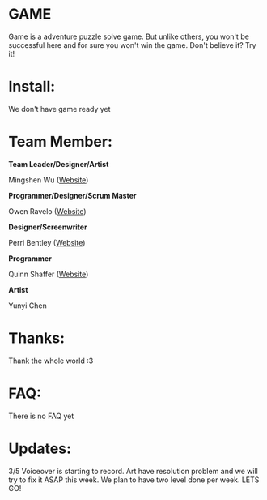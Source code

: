 # GAME
Game is a adventure puzzle solve game. But unlike others, you won't be successful here and for sure you won't win the game.
Don't believe it? Try it!



# Install:
We don't have game ready yet



# Team Member:
**Team Leader/Designer/Artist**

Mingshen Wu ([Website](https://mingshenwu.myportfolio.com/))


**Programmer/Designer/Scrum Master**

Owen Ravelo ([Website](https://simmgames.com))


**Designer/Screenwriter**

Perri Bentley ([Website](https://perribentley.myportfolio.com/))


**Programmer**

Quinn Shaffer ([Website](https://qdshaffer.itch.io/))


**Artist**

Yunyi Chen



# Thanks:
Thank the whole world :3


# FAQ:
There is no FAQ yet


# Updates:
3/5
Voiceover is starting to record. Art have resolution problem and we will try to fix it ASAP this week. We plan to have two level done per week. LETS GO!
